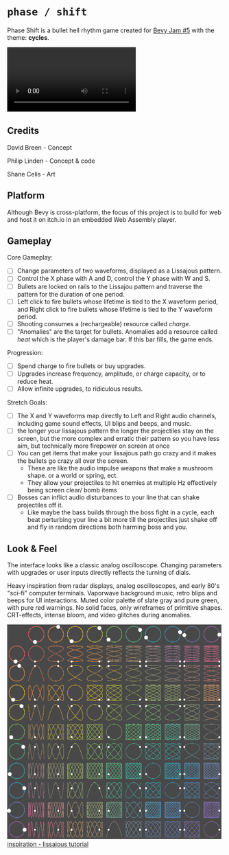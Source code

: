 # `phase / shift`

Phase Shift is a bullet hell rhythm game created for
[Bevy Jam #5](https://itch.io/jam/bevy-jam-5) with the theme: **cycles**.

![demo](doc/assets/dynamic.mp4)

## Credits
David Breen - Concept

Philip Linden - Concept & code

Shane Celis - Art

## Platform
Although Bevy is cross-platform, the focus of this project is to build for web
and host it on itch.io in an embedded Web Assembly player.

## Gameplay
Core Gameplay:

- [ ] Change parameters of two waveforms, displayed as a Lissajous pattern.
- [ ] Control the X phase with A and D, control the Y phase with W and S.
- [ ] Bullets are locked on rails to the Lissajou pattern and traverse the pattern
      for the duration of one period.
- [ ] Left click to fire bullets whose lifetime is tied to the X waveform period,
      and Right click to fire bullets whose lifetime is tied to the Y waveform
      period.
- [ ] Shooting consumes a (rechargeable) resource called _charge_.
- [ ] "Anomalies" are the target for bullets. Anomalies add a resource called _heat_
      which is the player's damage bar. If this bar fills, the game ends.

Progression:

- [ ] Spend charge to fire bullets or buy upgrades.
- [ ] Upgrades increase frequency, amplitude, or charge capacity, or to reduce heat.
- [ ] Allow infinite upgrades, to ridiculous results.

Stretch Goals:

- [ ] The X and Y waveforms map directly to Left and Right audio channels, including
      game sound effects, UI blips and beeps, and music.
- [ ] the longer your lissajous pattern the longer the projectiles stay on the
      screen, but the more complex and erratic their pattern so you have less aim,
      but technically more firepower on screen at once
- [ ] You can get items that make your lissajous path go crazy and it makes the
      bullets go crazy all over the screen.
    - These are like the audio impulse weapons that make a mushroom shape. or a
      world or spring, ect.
    - They allow your projectiles to hit enemies at multiple Hz effectively
      being screen clear/ bomb items
- [ ] Bosses can inflict audio disturbances to your line that can shake projectiles
      off it.
    - Like maybe the bass builds through the boss fight in a cycle, each beat
      perturbing your line a bit more till the projectiles just shake off and
      fly in random directions both harming boss and you.

## Look & Feel
The interface looks like a classic analog oscilloscope. Changing parameters with
upgrades or user inputs directly reflects the turning of dials.

Heavy inspiration from radar displays, analog oscilloscopes, and early 80's
"sci-fi" computer terminals. Vaporwave background music, retro blips and beeps
for UI interactions. Muted color palette of slate gray and pure green, with pure
red warnings. No solid faces, only wireframes of primitive shapes. CRT-effects,
intense bloom, and video glitches during anomalies.

![inspiration 3](doc/assets/lissajous.gif)
[inspiration - lissajous tutorial](https://www.youtube.com/watch?v=t6nGiBzGLD8)
